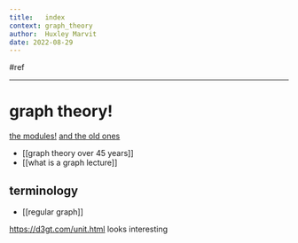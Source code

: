 ```yaml
---
title:   index
context: graph_theory
author:  Huxley Marvit
date: 2022-08-29
---
```


 #ref

***

# graph theory!
[the modules!](https://docs.google.com/document/d/1_h_A7DdpynFMOksDXgo_WRZGIVBiJrniHNcEWXwK-jU/edit)
[and the old ones](https://docs.google.com/document/d/1PiklkOA35FXYdsUiWFOWIAmUsAexDEOHweePiVNqKJQ/edit)

- [[graph theory over 45 years]]
- [[what is a graph lecture]]


## terminology

- [[regular graph]]

https://d3gt.com/unit.html looks interesting

